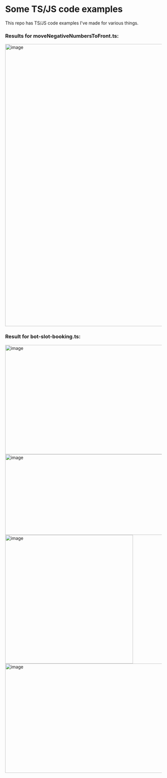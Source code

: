 # Some TS/JS code examples

This repo has TS/JS code examples I've made for various things.


### Results for moveNegativeNumbersToFront.ts:

<img width="1782" height="906" alt="image" src="https://github.com/user-attachments/assets/112b57db-971d-4d2d-8f22-1725fc6c6993" />

### Result for bot-slot-booking.ts:
<img width="1280" height="351" alt="image" src="https://github.com/user-attachments/assets/872361c5-0410-4e3f-9194-0d4bc8cf3d71" />

<img width="1280" height="259" alt="image" src="https://github.com/user-attachments/assets/9afc5618-4b16-4311-baa4-8f0aab02af13" />

<img width="411" height="413" alt="image" src="https://github.com/user-attachments/assets/33307285-5ae8-4925-8fb1-7f207987b797" />

<img width="660" height="351" alt="image" src="https://github.com/user-attachments/assets/9adb9aa2-5110-47c7-ae5e-c1551f6a8c76" />



